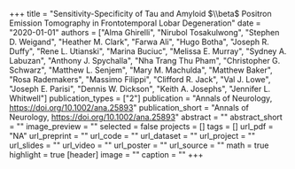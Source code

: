 +++
title = "Sensitivity-Specificity of Tau and Amyloid $\\beta$ Positron Emission Tomography in Frontotemporal Lobar Degeneration"
date = "2020-01-01"
authors = ["Alma Ghirelli", "Nirubol Tosakulwong", "Stephen D. Weigand", "Heather M. Clark", "Farwa Ali", "Hugo Botha", "Joseph R. Duffy", "Rene L. Utianski", "Marina Buciuc", "Melissa E. Murray", "Sydney A. Labuzan", "Anthony J. Spychalla", "Nha Trang Thu Pham", "Christopher G. Schwarz", "Matthew L. Senjem", "Mary M. Machulda", "Matthew Baker", "Rosa Rademakers", "Massimo Filippi", "Clifford R. Jack", "Val J. Lowe", "Joseph E. Parisi", "Dennis W. Dickson", "Keith A. Josephs", "Jennifer L. Whitwell"]
publication_types = ["2"]
publication = "Annals of Neurology, https://doi.org/10.1002/ana.25893"
publication_short = "Annals of Neurology, https://doi.org/10.1002/ana.25893"
abstract = ""
abstract_short = ""
image_preview = ""
selected = false
projects = []
tags = []
url_pdf = "NA"
url_preprint = ""
url_code = ""
url_dataset = ""
url_project = ""
url_slides = ""
url_video = ""
url_poster = ""
url_source = ""
math = true
highlight = true
[header]
image = ""
caption = ""
+++
